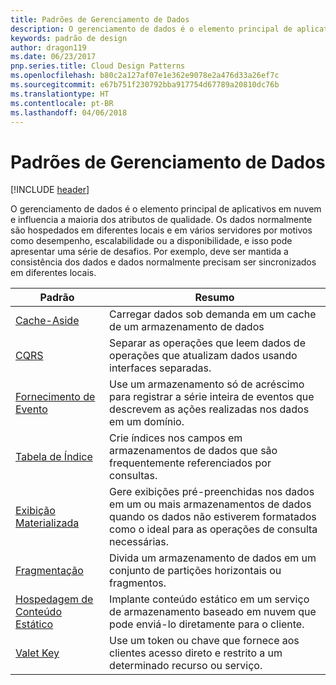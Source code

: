 ```yaml
---
title: Padrões de Gerenciamento de Dados
description: O gerenciamento de dados é o elemento principal de aplicativos em nuvem e influencia a maioria dos atributos de qualidade. Os dados normalmente são hospedados em diferentes locais e em vários servidores por motivos como desempenho, escalabilidade ou a disponibilidade, e isso pode apresentar uma série de desafios. Por exemplo, deve ser mantida a consistência dos dados e dados normalmente precisam ser sincronizados em diferentes locais.
keywords: padrão de design
author: dragon119
ms.date: 06/23/2017
pnp.series.title: Cloud Design Patterns
ms.openlocfilehash: b80c2a127af07e1e362e9078e2a476d33a26ef7c
ms.sourcegitcommit: e67b751f230792bba917754d67789a20810dc76b
ms.translationtype: HT
ms.contentlocale: pt-BR
ms.lasthandoff: 04/06/2018
---
```

# <a name="data-management-patterns"></a>Padrões de Gerenciamento de Dados

[!INCLUDE [header](../../_includes/header.md)]

O gerenciamento de dados é o elemento principal de aplicativos em nuvem e influencia a maioria dos atributos de qualidade. Os dados normalmente são hospedados em diferentes locais e em vários servidores por motivos como desempenho, escalabilidade ou a disponibilidade, e isso pode apresentar uma série de desafios. Por exemplo, deve ser mantida a consistência dos dados e dados normalmente precisam ser sincronizados em diferentes locais.


|                        Padrão                         |                                                                  Resumo                                                                  |
|--------------------------------------------------------|-------------------------------------------------------------------------------------------------------------------------------------------|
|            [Cache-Aside](../cache-aside.md)            |                                            Carregar dados sob demanda em um cache de um armazenamento de dados                                             |
|                   [CQRS](../cqrs.md)                   |                    Separar as operações que leem dados de operações que atualizam dados usando interfaces separadas.                     |
|         [Fornecimento de Evento](../event-sourcing.md)         |               Use um armazenamento só de acréscimo para registrar a série inteira de eventos que descrevem as ações realizadas nos dados em um domínio.               |
|            [Tabela de Índice](../index-table.md)            |                         Crie índices nos campos em armazenamentos de dados que são frequentemente referenciados por consultas.                          |
|      [Exibição Materializada](../materialized-view.md)      | Gere exibições pré-preenchidas nos dados em um ou mais armazenamentos de dados quando os dados não estiverem formatados como o ideal para as operações de consulta necessárias. |
|               [Fragmentação](../sharding.md)               |                                    Divida um armazenamento de dados em um conjunto de partições horizontais ou fragmentos.                                     |
| [Hospedagem de Conteúdo Estático](../static-content-hosting.md) |                   Implante conteúdo estático em um serviço de armazenamento baseado em nuvem que pode enviá-lo diretamente para o cliente.                    |
|              [Valet Key](../valet-key.md)              |                 Use um token ou chave que fornece aos clientes acesso direto e restrito a um determinado recurso ou serviço.                 |

